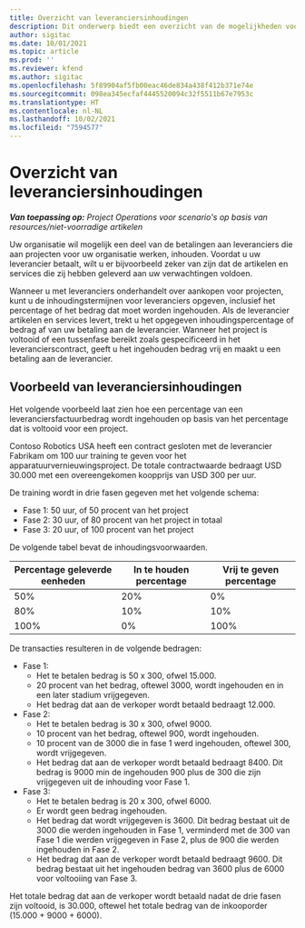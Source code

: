 ```yaml
---
title: Overzicht van leveranciersinhoudingen
description: Dit onderwerp biedt een overzicht van de mogelijkheden voor leveranciersinhoudingen.
author: sigitac
ms.date: 10/01/2021
ms.topic: article
ms.prod: ''
ms.reviewer: kfend
ms.author: sigitac
ms.openlocfilehash: 5f89904af5fb00eac46de834a438f412b371e74e
ms.sourcegitcommit: 098ea345ecfaf4445520094c32f5511b67e7953c
ms.translationtype: HT
ms.contentlocale: nl-NL
ms.lasthandoff: 10/02/2021
ms.locfileid: "7594577"
---
```

# <a name="vendor-retention-overview"></a>Overzicht van leveranciersinhoudingen

_**Van toepassing op:** Project Operations voor scenario's op basis van resources/niet-voorradige artikelen_

Uw organisatie wil mogelijk een deel van de betalingen aan leveranciers die aan projecten voor uw organisatie werken, inhouden. Voordat u uw leverancier betaalt, wilt u er bijvoorbeeld zeker van zijn dat de artikelen en services die zij hebben geleverd aan uw verwachtingen voldoen.

Wanneer u met leveranciers onderhandelt over aankopen voor projecten, kunt u de inhoudingstermijnen voor leveranciers opgeven, inclusief het percentage of het bedrag dat moet worden ingehouden. Als de leverancier artikelen en services levert, trekt u het opgegeven inhoudingspercentage of bedrag af van uw betaling aan de leverancier. Wanneer het project is voltooid of een tussenfase bereikt zoals gespecificeerd in het leverancierscontract, geeft u het ingehouden bedrag vrij en maakt u een betaling aan de leverancier.

## <a name="vendor-retention-example"></a>Voorbeeld van leveranciersinhoudingen

Het volgende voorbeeld laat zien hoe een percentage van een leveranciersfactuurbedrag wordt ingehouden op basis van het percentage dat is voltooid voor een project.

Contoso Robotics USA heeft een contract gesloten met de leverancier Fabrikam om 100 uur training te geven voor het apparatuurvernieuwingsproject. De totale contractwaarde bedraagt USD 30.000 met een overeengekomen koopprijs van USD 300 per uur.

De training wordt in drie fasen gegeven met het volgende schema:

- Fase 1: 50 uur, of 50 procent van het project
- Fase 2: 30 uur, of 80 procent van het project in totaal
- Fase 3: 20 uur, of 100 procent van het project

De volgende tabel bevat de inhoudingsvoorwaarden.

| **Percentage geleverde eenheden** | **In te houden percentage** | **Vrij te geven percentage** |
| --- | --- | --- |
| 50% | 20% | 0% |
| 80% | 10% | 10% |
| 100% | 0% | 100% |

De transacties resulteren in de volgende bedragen:

- Fase 1:
  - Het te betalen bedrag is 50 x 300, ofwel 15.000.
  - 20 procent van het bedrag, oftewel 3000, wordt ingehouden en in een later stadium vrijgegeven.
  - Het bedrag dat aan de verkoper wordt betaald bedraagt 12.000.
- Fase 2:
  - Het te betalen bedrag is 30 x 300, ofwel 9000.
  - 10 procent van het bedrag, oftewel 900, wordt ingehouden.
  - 10 procent van de 3000 die in fase 1 werd ingehouden, oftewel 300, wordt vrijgegeven.
  - Het bedrag dat aan de verkoper wordt betaald bedraagt 8400. Dit bedrag is 9000 min de ingehouden 900 plus de 300 die zijn vrijgegeven uit de inhouding voor Fase 1.
- Fase 3:
  - Het te betalen bedrag is 20 x 300, ofwel 6000.
  - Er wordt geen bedrag ingehouden.
  - Het bedrag dat wordt vrijgegeven is 3600. Dit bedrag bestaat uit de 3000 die werden ingehouden in Fase 1, verminderd met de 300 van Fase 1 die werden vrijgegeven in Fase 2, plus de 900 die werden ingehouden in Fase 2.
  - Het bedrag dat aan de verkoper wordt betaald bedraagt 9600. Dit bedrag bestaat uit het ingehouden bedrag van 3600 plus de 6000 voor voltooiing van Fase 3.

Het totale bedrag dat aan de verkoper wordt betaald nadat de drie fasen zijn voltooid, is 30.000, oftewel het totale bedrag van de inkooporder (15.000 + 9000 + 6000).
